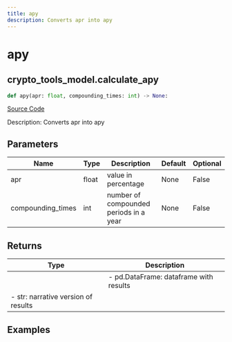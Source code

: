 ```yaml
---
title: apy
description: Converts apr into apy
---
```

# apy

## crypto_tools_model.calculate_apy

```python
def apy(apr: float, compounding_times: int) -> None:
```
[Source Code](https://github.com/OpenBB-finance/OpenBBTerminal/tree/main/openbb_terminal/cryptocurrency/tools/tools_model.py#L18)

Description: Converts apr into apy

## Parameters

| Name | Type | Description | Default | Optional |
| ---- | ---- | ----------- | ------- | -------- |
| apr | float | value in percentage | None | False |
| compounding_times | int | number of compounded periods in a year | None | False |

## Returns

| Type | Description |
| ---- | ----------- |
|  | - pd.DataFrame: dataframe with results
- str: narrative version of results |

## Examples

